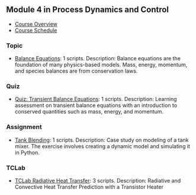 ## Module 4 in Process Dynamics and Control
- [Course Overview](https://apmonitor.com/pdc)
- [Course Schedule](https://apmonitor.com/pdc/index.php/Main/CourseSchedule)
### Topic
- [Balance Equations](https://www.apmonitor.com/pdc/index.php/Main/PhysicsBasedModels): 1 scripts. Description: Balance equations are the foundation of many physics-based models. Mass, energy, momentum, and species balances are from conservation laws.
### Quiz
- [Quiz: Transient Balance Equations](https://www.apmonitor.com/pdc/index.php/Main/QuizTransientBalanceEquations): 1 scripts. Description: Learning assessment on transient balance equations with an introduction to conserved quantities such as mass, energy, and momentum.
### Assignment
- [Tank Blending](https://www.apmonitor.com/pdc/index.php/Main/TankBlending): 1 scripts. Description: Case study on modeling of a tank mixer. The exercise involves creating a dynamic model and simulating it in Python.
### TCLab
- [TCLab Radiative Heat Transfer](https://www.apmonitor.com/pdc/index.php/Main/TCLabRadiative): 3 scripts. Description: Radiative and Convective Heat Transfer Prediction with a Transistor Heater
